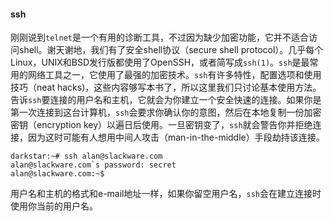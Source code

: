 #### ssh

刚刚说到`telnet`是一个有用的诊断工具，不过因为缺少加密功能，它并不适合访问shell。谢天谢地，我们有了安全shell协议（secure shell protocol）。几乎每个Linux，UNIX和BSD发行版都使用了OpenSSH，或者简写成`ssh(1)`。`ssh`是最常用的网络工具之一，它使用了最强的加密技术。`ssh`有许多特性，配置选项和使用技巧（neat hacks)，这些内容够写本书了，所以这里我们只讨论基本使用方法。告诉`ssh`要连接的用户名和主机，它就会为你建立一个安全快速的连接。如果你是第一次连接到这台计算机，`ssh`会要求你确认你的意图，然后在本地复制一份加密密钥（encryption key）以遍日后使用。一旦密钥变了，`ssh`就会警告你并拒绝连接，因为这时可能有人想用中间人攻击（man-in-the-middle）手段劫持该连接。

```
darkstar:~# ssh alan@slackware.com
alan@slackware.com`s password: secret
alan@slackware.com:~$ 
```

用户名和主机的格式和e-mail地址一样，如果你留空用户名，`ssh`会在建立连接时使用你当前的用户名。

